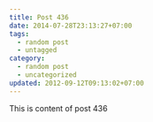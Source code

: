 ```yaml
---
title: Post 436
date: 2014-07-28T23:13:27+07:00
tags:
  - random post
  - untagged
category:
  - random post
  - uncategorized
updated: 2012-09-12T09:13:02+07:00
---
```

This is content of post 436